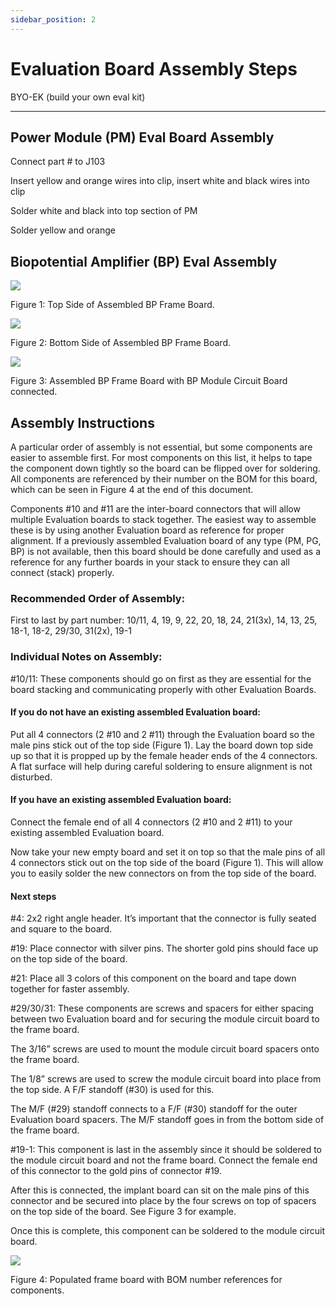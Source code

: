```yaml
---
sidebar_position: 2
---
```


# Evaluation Board Assembly Steps

BYO-EK (build your own eval kit)

---

## Power Module (PM) Eval Board Assembly

Connect part # to J103

Insert yellow and orange wires into clip, insert white and black wires into clip

Solder white and black into top section of PM

Solder yellow and orange

## Biopotential Amplifier (BP) Eval Assembly

![](./img/fig1.png)

Figure 1: Top Side of Assembled BP Frame Board.

![](./img/fig2.png)

Figure 2: Bottom Side of Assembled BP Frame Board.

![](./img/fig3.png)

Figure 3: Assembled BP Frame Board with BP Module Circuit Board connected.

## Assembly Instructions
A particular order of assembly is not essential, but some components are easier to assemble first. For most components on this list, it helps to tape the component down tightly so the board can be flipped over for soldering. All components are referenced by their number on the BOM for this board, which can be seen in Figure 4 at the end of this document.

Components #10 and #11 are the inter-board connectors that will allow multiple Evaluation boards to stack together. The easiest way to assemble these is by using another Evaluation board as reference for proper alignment. If a previously assembled Evaluation board of any type (PM, PG, BP) is not available, then this board should be done carefully and used as a reference for any further boards in your stack to ensure they can all connect (stack) properly.

### Recommended Order of Assembly:

First to last by part number: 10/11, 4, 19, 9, 22, 20, 18, 24, 21(3x), 14, 13, 25, 18-1, 18-2, 29/30, 31(2x), 19-1

### Individual Notes on Assembly:

#10/11: These components should go on first as they are essential for the board stacking and communicating properly with other Evaluation Boards.

#### If you do not have an existing assembled Evaluation board:
Put all 4 connectors (2 #10 and 2 #11) through the Evaluation board so the male pins stick out of the top side (Figure 1). Lay the board down top side up so that it is propped up by the female header ends of the 4 connectors. A flat surface will help during careful soldering to ensure alignment is not disturbed.

#### If you have an existing assembled Evaluation board:

Connect the female end of all 4 connectors (2 #10 and 2 #11) to your existing assembled Evaluation board.

Now take your new empty board and set it on top so that the male pins of all 4 connectors stick out on the top side of the board (Figure 1). This will allow you to easily solder the new connectors on from the top side of the board.

#### Next steps

#4: 2x2 right angle header. It’s important that the connector is fully seated and square to the board.

#19: Place connector with silver pins. The shorter gold pins should face up on the top side of the board.

#21: Place all 3 colors of this component on the board and tape down together for faster assembly.

#29/30/31: These components are screws and spacers for either spacing between two Evaluation board and for securing the module circuit board to the frame board.

The 3/16” screws are used to mount the module circuit board spacers onto the frame board.

The 1/8” screws are used to screw the module circuit board into place from the top side. A F/F standoff (#30) is used for this.

The M/F (#29) standoff connects to a F/F (#30) standoff for the outer Evaluation board spacers. The M/F standoff goes in from the bottom side of the frame board.

#19-1: This component is last in the assembly since it should be soldered to the module circuit board and not the frame board. Connect the female end of this connector to the gold pins of connector #19.

After this is connected, the implant board can sit on the male pins of this connector and be secured into place by the four screws on top of spacers on the top side of the board.
See Figure 3 for example.

Once this is complete, this component can be soldered to the module circuit board.

![](./img/fig4.png)

Figure 4: Populated frame board with BOM number references for components.
